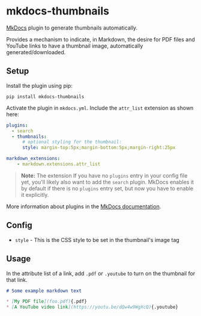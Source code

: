 # mkdocs-thumbnails

[MkDocs](https://www.mkdocs.org/) plugin to generate thumbnails automatically.

Provides a mechanism to indicate, in Markdown, the desire for PDF files and YouTube links to have a thumbnail image, automatically generated/downloaded.

## Setup

Install the plugin using pip:

`pip install mkdocs-thumbnails`

Activate the plugin in `mkdocs.yml`.  Include the `attr_list` extension as shown here:
```yaml
plugins:
  - search
  - thumbnails:
      # optional styling for the thumbnail:
      style: margin-top:5px;margin-bottom:5px;margin-right:25px  

markdown_extensions:
    - markdown.extensions.attr_list 
```
> **Note:** The extension If you have no `plugins` entry in your config file yet, you'll likely also want to add the `search` plugin. MkDocs enables it by default if there is no `plugins` entry set, but now you have to enable it explicitly.

More information about plugins in the [MkDocs documentation][mkdocs-plugins].

## Config

* `style` - This is the CSS style to be set in the thumbnail's image tag

[mkdocs-plugins]: http://www.mkdocs.org/user-guide/plugins/


## Usage
In the attribute list of a link, add `.pdf` or `.youtube` to turn on the thumbnail for that link.

```markdown
# Some example markdown text

* [My PDF file](foo.pdf){.pdf}
* [A YouTube video link](https://youtu.be/dQw4w9WgXcQ){.youtube}

```